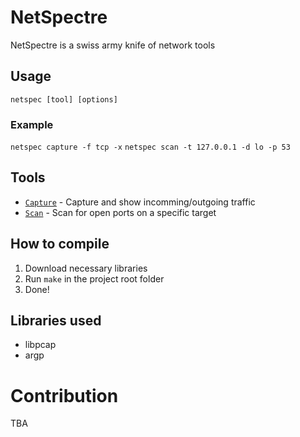 # NetSpectre
NetSpectre is a swiss army knife of network tools

## Usage
`netspec [tool] [options]`
### Example
`netspec capture -f tcp -x`
`netspec scan -t 127.0.0.1 -d lo -p 53`

## Tools
* [`Capture`](docs/CAPTURE.md) - Capture and show incomming/outgoing traffic
* [`Scan`](docs/SCAN.md) - Scan for open ports on a specific target

## How to compile
1. Download necessary libraries
2. Run `make` in the project root folder
3. Done!

## Libraries used
* libpcap
* argp

# Contribution
TBA
